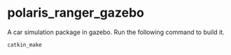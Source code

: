 # polaris_ranger_gazebo
A car simulation package in gazebo. Run the following command to build it.

```
catkin_make
```


